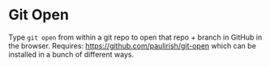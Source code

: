 # Git Open

Type  `git open` from within a git repo to open that repo + branch in GitHub in the browser.
Requires: https://github.com/paulirish/git-open which can be installed in a bunch of different ways.
